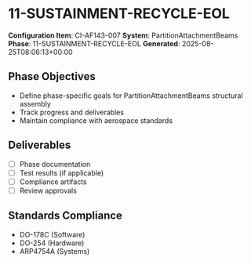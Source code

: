 # 11-SUSTAINMENT-RECYCLE-EOL

**Configuration Item**: CI-AF143-007
**System**: PartitionAttachmentBeams
**Phase**: 11-SUSTAINMENT-RECYCLE-EOL
**Generated**: 2025-08-25T08:06:13+00:00

## Phase Objectives
- Define phase-specific goals for PartitionAttachmentBeams structural assembly
- Track progress and deliverables
- Maintain compliance with aerospace standards

## Deliverables
- [ ] Phase documentation
- [ ] Test results (if applicable)
- [ ] Compliance artifacts
- [ ] Review approvals

## Standards Compliance
- DO-178C (Software)
- DO-254 (Hardware)
- ARP4754A (Systems)

